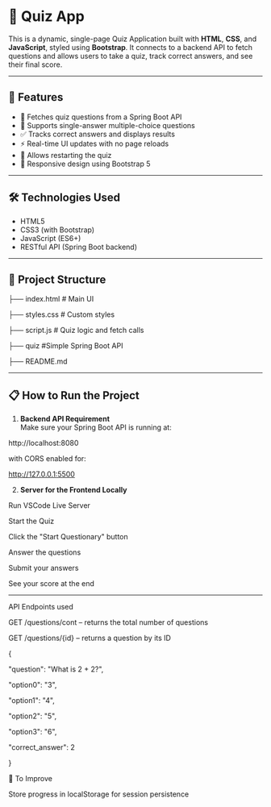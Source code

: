 # 🧠 Quiz App

This is a dynamic, single-page Quiz Application built with **HTML**, **CSS**, and **JavaScript**, styled using **Bootstrap**. It connects to a backend API to fetch questions and allows users to take a quiz, track correct answers, and see their final score.

---

## 🚀 Features

- 🧩 Fetches quiz questions from a Spring Boot API
- 🎯 Supports single-answer multiple-choice questions
- ✅ Tracks correct answers and displays results
- ⚡ Real-time UI updates with no page reloads
- 🔁 Allows restarting the quiz
- 🎨 Responsive design using Bootstrap 5

---

## 🛠️ Technologies Used

- HTML5
- CSS3 (with Bootstrap)
- JavaScript (ES6+)
- RESTful API (Spring Boot backend)

---

## 📂 Project Structure

├── index.html # Main UI

├── styles.css # Custom styles

├── script.js # Quiz logic and fetch calls

├── quiz #Simple Spring Boot API

├── README.md

---

## 📋 How to Run the Project

1. **Backend API Requirement**  
   Make sure your Spring Boot API is running at:

http://localhost:8080

with CORS enabled for:

http://127.0.0.1:5500

2. **Server for the Frontend Locally**  

Run VSCode Live Server

Start the Quiz

Click the "Start Questionary" button

Answer the questions

Submit your answers

See your score at the end

---

API Endpoints used

GET /questions/cont – returns the total number of questions

GET /questions/{id} – returns a question by its ID

{
 
  "question": "What is 2 + 2?",
   
  "option0": "3",

  "option1": "4",

  "option2": "5",

  "option3": "6",

  "correct_answer": 2

}

🧠 To Improve

Store progress in localStorage for session persistence
